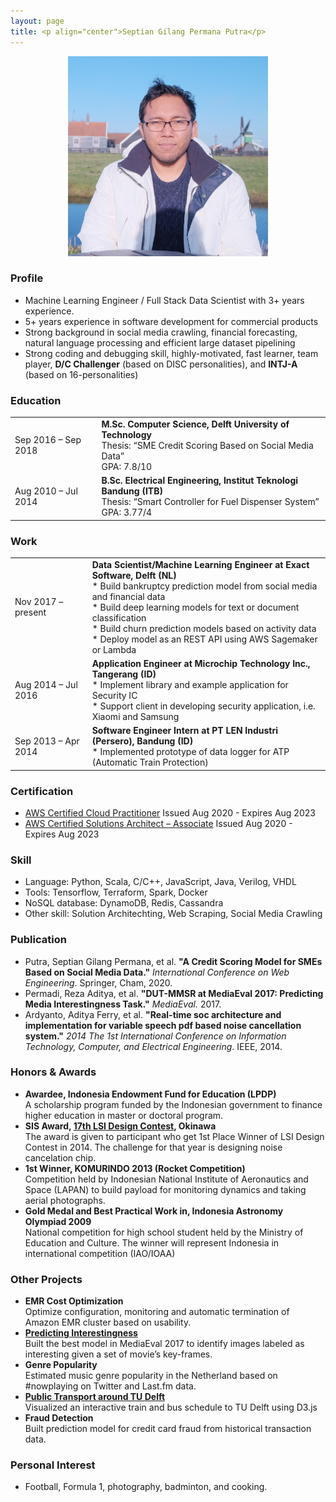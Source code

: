 ```yaml
---
layout: page
title: <p align="center">Septian Gilang Permana Putra</p>
---
```

<p align="center"><img src="/assets/images/pages/resume.jpg" width="320"></p>

### Profile
* Machine Learning Engineer / Full Stack Data Scientist with 3+ years experience.
* 5+ years experience in software development for commercial products
* Strong background in social media crawling, financial forecasting, natural language processing and efficient large dataset pipelining
* Strong coding and debugging skill, highly-motivated, fast learner, team player, **D/C Challenger** (based on DISC personalities), and **INTJ-A** (based on 16-personalities)


### Education
<table>
 <tbody>
  <tr>
   <td>Sep 2016 – Sep 2018</td>
   <td>
    <strong>M.Sc. Computer Science, Delft University of Technology</strong><br/>
    Thesis: “SME Credit Scoring Based on Social Media Data”<br/>
    GPA: 7.8/10<br/>
   </td>
  </tr>
  <tr>
   <td>Aug 2010 – Jul 2014</td>
   <td>
    <strong>B.Sc. Electrical Engineering, Institut Teknologi Bandung (ITB)</strong><br/>
    Thesis: “Smart Controller for Fuel Dispenser System”<br/>
    GPA: 3.77/4<br/>
   </td>
  </tr>
 </tbody>
</table>

### Work
<table>
 <tbody>
  <tr>
   <td>Nov 2017 – present</td>
   <td>
    <strong>Data Scientist/Machine Learning Engineer at Exact Software, Delft (NL)</strong><br/>
    * Build bankruptcy prediction model from social media and financial data<br/>
    * Build deep learning models for text or document classification<br/>
    * Build churn prediction models based on activity data<br/>
    * Deploy model as an REST API using AWS Sagemaker or Lambda<br/>
   </td>
  </tr>
  <tr>
   <td>Aug 2014 – Jul 2016</td>
   <td>
    <strong>Application Engineer at Microchip Technology Inc., Tangerang (ID)</strong><br/>
    * Implement library and example application for Security IC<br/>
    * Support client in developing security application, i.e. Xiaomi and Samsung<br/>
   </td>
  </tr>
    <tr>
   <td>Sep 2013 – Apr 2014</td>
   <td>
    <strong>Software Engineer Intern at PT LEN Industri (Persero), Bandung (ID)</strong><br/>
    * Implemented prototype of data logger for ATP (Automatic Train Protection)<br/>
   </td>
  </tr>
 </tbody>
</table>

### Certification
* [AWS Certified Cloud Practitioner](https://www.youracclaim.com/badges/a6a0a795-0c9b-4150-a5e1-9e08d825695a)
  Issued Aug 2020 - Expires Aug 2023
* [AWS Certified Solutions Architect – Associate](https://www.youracclaim.com/badges/9f9e5124-9020-4316-a903-badc36b4de98)
  Issued Aug 2020 - Expires Aug 2023

### Skill
* Language: Python, Scala,  C/C++, JavaScript, Java, Verilog, VHDL
* Tools: Tensorflow, Terraform, Spark, Docker
* NoSQL database: DynamoDB, Redis, Cassandra
* Other skill: Solution Architechting, Web Scraping, Social Media Crawling

### Publication
* Putra, Septian Gilang Permana, et al. **"A Credit Scoring Model for SMEs Based on Social Media Data."** *International Conference on Web Engineering*. Springer, Cham, 2020.
* Permadi, Reza Aditya, et al. **"DUT-MMSR at MediaEval 2017: Predicting Media Interestingness Task."** *MediaEval.* 2017.
* Ardyanto, Aditya Ferry, et al. **"Real-time soc architecture and implementation for variable speech pdf based noise cancellation system."** *2014 The 1st International Conference on Information Technology, Computer, and Electrical Engineering*. IEEE, 2014.

### Honors & Awards
* **Awardee, Indonesia Endowment Fund for Education (LPDP)**<br/>
  A scholarship program funded by the Indonesian government to finance higher education in master or doctoral program.
* **SIS Award, [17th LSI Design Contest](http://www.lsi-contest.com/2014/result_2014_e.html), Okinawa**<br/>
  The award is given to participant who get 1st Place Winner of LSI Design Contest in 2014. The challenge for that year is designing noise cancelation chip.
* **1st Winner, KOMURINDO 2013 (Rocket Competition)**<br/>
  Competition held by Indonesian National Institute of Aeronautics and Space (LAPAN) to build payload for monitoring dynamics and taking aerial photographs.
* **Gold Medal and Best Practical Work in, Indonesia Astronomy Olympiad 2009**<br/>
  National competition for high school student held by the Ministry of Education and Culture. The winner will represent Indonesia in international competition (IAO/IOAA)

### Other Projects
* **EMR Cost Optimization**<br/>
  Optimize configuration, monitoring and automatic termination of Amazon EMR cluster based on usability.
* [**Predicting Interestingness**](https://www.youtube.com/watch?t=341&v=dWhSJuR5DuM&feature=youtu.be)<br/>
  Built the best model in MediaEval 2017 to identify images labeled as interesting given a set of movie’s key-frames.
* **Genre Popularity**<br/>
  Estimated music genre popularity in the Netherland based on #nowplaying on Twitter and Last.fm data.
* [**Public Transport around TU Delft**](https://youtu.be/yzl_RQEvFQs?t=6)<br/>
  Visualized an interactive train and bus schedule to TU Delft using D3.js
* **Fraud Detection**<br/>
  Built prediction model for credit card fraud from historical transaction data.


### Personal Interest
* Football, Formula 1, photography, badminton, and cooking.

